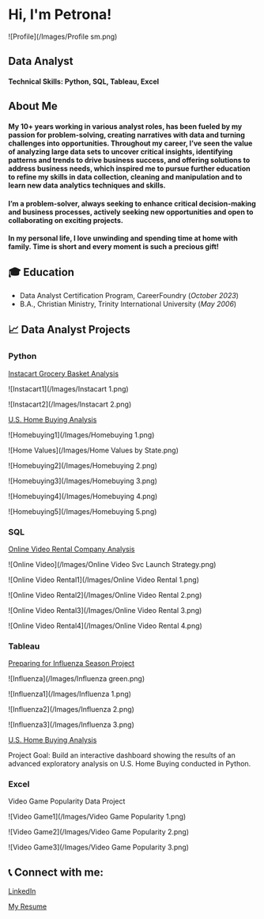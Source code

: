 <h1>Hi, I'm Petrona!</h1> 

![Profile](/Images/Profile sm.png)

## Data Analyst

#### Technical Skills: Python, SQL, Tableau, Excel


## About Me

#### My 10+ years working in various analyst roles, has been fueled by my passion for problem-solving, creating narratives with data and turning challenges into opportunities.  Throughout my career, I’ve seen the value of analyzing large data sets to uncover critical insights, identifying patterns and trends to drive business success, and offering solutions to address business needs, which inspired me to pursue further education to refine my skills in data collection, cleaning and manipulation and to learn new data analytics techniques and skills.
#### I’m a problem-solver, always seeking to enhance critical decision-making and business processes, actively seeking new opportunities and open to collaborating on exciting projects. 
#### In my personal life, I love unwinding and spending time at home with family.  Time is short and every moment is such a precious gift!


## 🎓 Education
- Data Analyst Certification Program, CareerFoundry (_October 2023_)								       		
- B.A., Christian Ministry, Trinity International University (_May 2006_)	 			        		


## 📈 Data Analyst Projects
### Python
[Instacart Grocery Basket Analysis](https://github.com/petronaalexander/Python_code_Instacart_Analysis)

![Instacart1](/Images/Instacart 1.png)


![Instacart2](/Images/Instacart 2.png)



[U.S. Home Buying Analysis](https://github.com/petronaalexander/Python_code_Mortgage_Loans_Analysis.git)

![Homebuying1](/Images/Homebuying 1.png)


![Home Values](/Images/Home Values by State.png)


![Homebuying2](/Images/Homebuying 2.png)


![Homebuying3](/Images/Homebuying 3.png)


![Homebuying4](/Images/Homebuying 4.png)


![Homebuying5](/Images/Homebuying 5.png)



### SQL
[Online Video Rental Company Analysis](https://github.com/petronaalexander/SQL_queries_Rockbuster_Stealth_Project.git)

![Online Video](/Images/Online Video Svc Launch Strategy.png)


![Online Video Rental1](/Images/Online Video Rental 1.png)


![Online Video Rental2](/Images/Online Video Rental 2.png)


![Online Video Rental3](/Images/Online Video Rental 3.png)


![Online Video Rental4](/Images/Online Video Rental 4.png)



### Tableau
[Preparing for Influenza Season Project](https://public.tableau.com/app/profile/petrona.alexander/viz/PreparingforInfluenzaSeasonStoryboard_16868796319990/Story1)


![Influenza](/Images/Influenza green.png)


![Influenza1](/Images/Influenza 1.png)


![Influenza2](/Images/Influenza 2.png)


![Influenza3](/Images/Influenza 3.png)



[U.S. Home Buying Analysis](https://public.tableau.com/app/profile/petrona.alexander/viz/HomeBuyingAnalysis/U_S_HomebuyingAnalysis)

Project Goal:  Build an interactive dashboard showing the results of an advanced exploratory analysis on U.S. Home Buying conducted in Python.




### Excel
Video Game Popularity Data Project

![Video Game1](/Images/Video Game Popularity 1.png)


![Video Game2](/Images/Video Game Popularity 2.png)


![Video Game3](/Images/Video Game Popularity 3.png)




<h2> 📞 Connect with me:</h2>

[LinkedIn](https://linkedin.com/in/petronaalexander)

[My Resume](https://github.com/petronaalexander/resume/blob/main/Alexander-Petrona-Resume.pdf)

